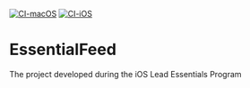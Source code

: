 [![CI-macOS](https://github.com/igdutra/EssentialFeed/actions/workflows/CI-macOS.yml/badge.svg)](https://github.com/igdutra/EssentialFeed/actions/workflows/CI-macOS.yml)
[![CI-iOS](https://github.com/igdutra/EssentialFeed/actions/workflows/CI-iOS.yml/badge.svg)](https://github.com/igdutra/EssentialFeed/actions/workflows/CI-iOS.yml)

# EssentialFeed
The project developed during the iOS Lead Essentials Program
